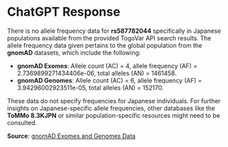 # ChatGPT Response

There is no allele frequency data for **rs587782044** specifically in Japanese populations available from the provided TogoVar API search results. The allele frequency data given pertains to the global population from the **gnomAD** datasets, which include the following:

- **gnomAD Exomes**: Allele count (AC) = 4, allele frequency (AF) = 2.7369899271434406e-06, total alleles (AN) = 1461458.
- **gnomAD Genomes**: Allele count (AC) = 6, allele frequency (AF) = 3.94296002923511e-05, total alleles (AN) = 152170.

These data do not specify frequencies for Japanese individuals. For further insights on Japanese-specific allele frequencies, other databases like the **ToMMo 8.3KJPN** or similar population-specific resources might need to be consulted.

**Source**: [gnomAD Exomes and Genomes Data](https://gnomad.broadinstitute.org/variant/16-68819401-G-T?dataset=gnomad_r4)